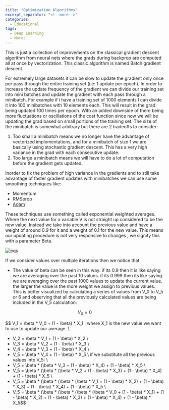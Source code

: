```yaml
---
title: "Optimization Algorithms"
excerpt_separator: "<!--more-->"
categories:
  - Educational
tags:
  - Deep Learning
  - Notes
---
```


This is just a collection of improvements on the classical gradient descent algorithm from neural nets where
the grads during backprop are computed all at once by vectorization. This classic algorithm is named Batch gradient descent.

For extremely large datasets it can be slow to update the gradient only once per pass through the entire training set
(i.e: 1 update per epoch). In order to increase the update frequency of the gradient we can divide our training set into 
mini batches and update the gradient with each pass through a minibatch. For example if i have a training set of 1000 elements
I can divide it into 100 minibatches with 10 elements each. This will result in the grad being updated 100 times per epoch. 
With an added downside of there being more fluctuations or oscillations of the cost function since now we will be updating the
grad based on small portions of the training set. The size of the minibatch is somewhat arbitrary but there are 2 tradeoffs to 
consider:
1. Too small a minibatch means we no longer have the advantage of vectorized implementations, and for a minibatch of size 1 we 
are basically using stochastic gradient descent. This has a very high variance in the grad with each consecutive update.
2. Too large a minibatch means we will have to do a lot of computation before the gradient gets updated.

Inorder to fix the problem of high variance in the gradients and to still take advantage of faster gradient updates with 
minibatches we can use some smoothing techniques like:
- Momentum 
- RMSprop
- [Adam](https://arxiv.org/pdf/1412.6980.pdf)

These techniques use something called exponential weighted averages. Where the next value for a variable V is not straight up considered to be the new value. Instead we take into account the previous value and have a weight of around 0.9 for it and a weight of 0.1 for the new value. This means our updating procedure is not very responsive to changes , we signify this with a parameter Beta.


![eqs](https://i.stack.imgur.com/p8oDT.jpg)

If we consider values over multiple iterations then we notice that 







- The value of beta can be seen in this way: if its 0.9 then it is like saying we are averaging over the past 10 values. if 
its 0.999 then its like saying we are averaging over the past 1000 values to update the current value. the larger the value is the more weight we assign to previous values. This is better visualized by calculating a series of values from V_0 to V_5 or 6 and observing that all the previously calculated values are being included in the V_5 calculation:


$$V_0 = 0 $$

$$
V_1 = \beta * V_0 + (1 - \beta) * X_1 : where X_1 is the new value we want to use to update our average. \\
- V_2 = \beta * V_1 + (1 - \beta) * X_2 \\
- V_3 = \beta * V_2 + (1 - \beta) * X_3 \\
- V_4 = \beta * V_3 + (1 - \beta) * X_4 \\
- V_5 = \beta * V_4 + (1 - \beta) * X_5 \\
if we substitute all the previous values into V_5: \\
- V_5 = \beta * (\beta * V_3 + (1 - \beta) * X_4) + (1 - \beta) * X_5 \\
- V_5 = \beta * (\beta * (\beta * V_2 + (1 - \beta) * X_3) + (1 - \beta) * X_4) + (1 - \beta) * X_5 \\
- V_5 = \beta * (\beta * (\beta * (\beta * V_1 + (1 - \beta) * X_2) + (1 - \beta) * X_3) + (1 - \beta) * X_4) + (1 - \beta) * X_5 \\
- V_5 = \beta * (\beta * (\beta * (\beta * (\beta * V_0 + (1 - \beta) * X_1) + (1 - \beta) * X_2) + (1 - \beta) * X_3) + (1 - \beta) * X_4) + (1 - \beta) * X_5$$


<!-- $$
\begin{align*}
  & \phi(x,y) = \phi \left(\sum_{i=1}^n x_ie_i, \sum_{j=1}^n y_je_j \right)
  = \sum_{i=1}^n \sum_{j=1}^n x_i y_j \phi(e_i, e_j) = \\
  & (x_1, \ldots, x_n) \left( \begin{array}{ccc}
      \phi(e_1, e_1) & \cdots & \phi(e_1, e_n) \\
      \vdots & \ddots & \vdots \\
      \phi(e_n, e_1) & \cdots & \phi(e_n, e_n)
    \end{array} \right)
  \left( \begin{array}{c}
      y_1 \\
      \vdots \\
      y_n
    \end{array} \right)
\end{align*}
$$ -->
